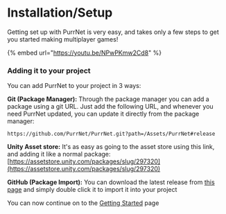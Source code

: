 # Installation/Setup

Getting set up with PurrNet is very easy, and takes only a few steps to get you started making multiplayer games!

{% embed url="https://youtu.be/NPwPKmw2Cd8" %}

### Adding it to your project

You can add PurrNet to your project in 3 ways:

**Git (Package Manager):** Through the package manager you can add a package using a git URL. Just add the following URL, and whenever you need PurrNet updated, you can update it directly from the package manager:

```
https://github.com/PurrNet/PurrNet.git?path=/Assets/PurrNet#release
```

**Unity Asset store:** It's as easy as going to the asset store using this link, and adding it like a normal package: [https://assetstore.unity.com/packages/slug/297320](https://assetstore.unity.com/packages/slug/297320)

**GitHub (Package Import):** You can download the latest release from [this page](https://github.com/BlenMiner/PurrNet/releases) and simply double click it to import it into your project

You can now continue on to the [Getting Started](getting-started.md) page
